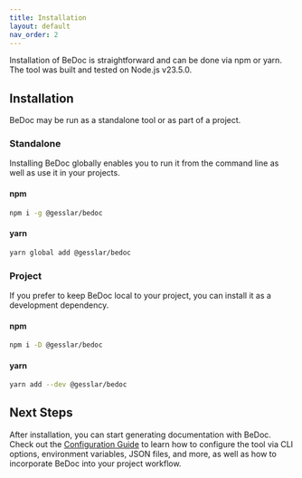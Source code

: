 ```yaml
---
title: Installation
layout: default
nav_order: 2
---
```


Installation of BeDoc is straightforward and can be done via npm or yarn. The
tool was built and tested on Node.js v23.5.0.

## Installation

BeDoc may be run as a standalone tool or as part of a project.

### Standalone

Installing BeDoc globally enables you to run it from the command line as well
as use it in your projects.

#### npm

```bash
npm i -g @gesslar/bedoc
```

#### yarn

```bash
yarn global add @gesslar/bedoc
```

### Project

If you prefer to keep BeDoc local to your project, you can install it as a
development dependency.

#### npm

```bash
npm i -D @gesslar/bedoc
```

#### yarn

```bash
yarn add --dev @gesslar/bedoc
```

## Next Steps

After installation, you can start generating documentation with BeDoc. Check
out the [Configuration Guide](configuration) to learn how to configure the
tool via CLI options, environment variables, JSON files, and more, as well
as how to incorporate BeDoc into your project workflow.
